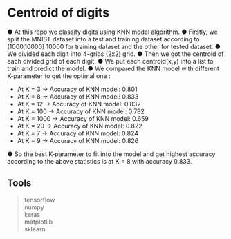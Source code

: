 # Centroid of digits

● At this repo we classify digits using KNN model
algorithm.
● Firstly, we split the MNIST dataset into a test and training dataset
according to (1000,10000) 10000 for training dataset and the
other for tested dataset.
● We divided each digit into 4-grids (2x2) grid.
● Then we got the centroid of each divided grid of each digit.
● We put each centroid(x,y) into a list to train and predict the
model.
● We compared the KNN model with different K-parameter to get
the optimal one :

 -  At K = 3 → Accuracy of KNN model: 0.801
 -  At K = 8 → Accuracy of KNN model: 0.833
 -  At K = 12 → Accuracy of KNN model: 0.832
 -  At K = 100 → Accuracy of KNN model: 0.782
 -  At K = 1000 → Accuracy of KNN model: 0.659
 -  At K = 20 → Accuracy of KNN model: 0.822
 -  At K = 7 → Accuracy of KNN model: 0.824
 -  At K = 9 → Accuracy of KNN model: 0.826

● So the best K-parameter to fit into the model and get highest
accuracy according to the above statistics is at K = 8 with
accuracy 0.833.


## Tools 
> tensorflow  
> numpy   
> keras   
> matplotlib   
> sklearn  
